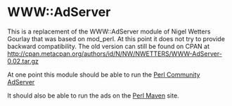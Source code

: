 

WWW::AdServer
=============

This is a replacement of the WWW::AdServer module of Nigel Wetters Gourlay
that was based on mod_perl. At this point it does not try to provide backward
compatibility. The old version can still be found on CPAN at
http://cpan.metacpan.org/authors/id/N/NW/NWETTERS/WWW-AdServer-0.02.tar.gz


At one point this module should be able to run the [Perl Community AdServer](http://pcas.szabgab.com/)

It should also be able to run the ads on the [Perl Maven](http://perlmaven.com/) site.

